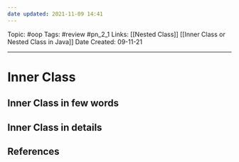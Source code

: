 ```yaml
---
date updated: 2021-11-09 14:41
---
```


Topic: #oop
Tags: #review #pn_2_1
Links: [[Nested Class]] [[Inner Class or Nested Class in Java]]
Date Created: 09-11-21

---

# Inner Class

## Inner Class in few words

## Inner Class in details

## References
